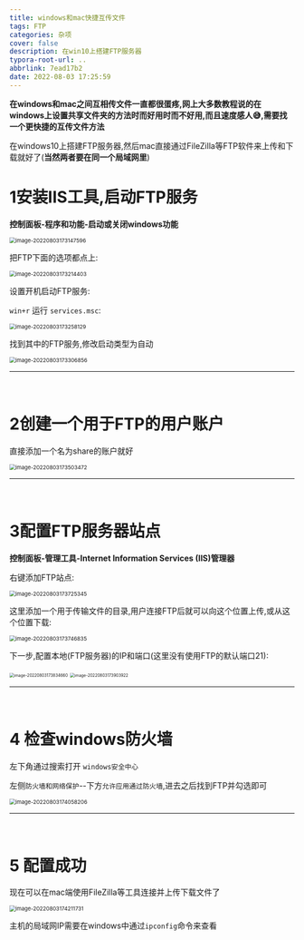 ```yaml
---
title: windows和mac快捷互传文件
tags: FTP
categories: 杂项
cover: false
description: 在win10上搭建FTP服务器
typora-root-url: ..
abbrlink: 7ead17b2
date: 2022-08-03 17:25:59
---
```




**在windows和mac之间互相传文件一直都很蛋疼,网上大多数教程说的在windows上设置共享文件夹的方法时而好用时而不好用,而且速度感人😅,需要找一个更快捷的互传文件方法**

在windows10上搭建FTP服务器,然后mac直接通过FileZilla等FTP软件来上传和下载就好了(**当然两者要在同一个局域网里**)



# 1安装IIS工具,启动FTP服务

**控制面板-程序和功能-启动或关闭windows功能**

<img src="/images/winftp/image-20220803173147596.png" alt="image-20220803173147596" style="zoom:67%;" />

把FTP下面的选项都点上:

<img src="/images/winftp/image-20220803173214403.png" alt="image-20220803173214403" style="zoom:67%;" />

设置开机启动FTP服务:

`win+r` 运行 `services.msc`:

<img src="/images/winftp/image-20220803173258129.png" alt="image-20220803173258129" style="zoom:67%;" />

找到其中的FTP服务,修改启动类型为自动

<img src="/images/winftp/image-20220803173306856.png" alt="image-20220803173306856" style="zoom:67%;" />



<br>

***

<br>

# 2创建一个用于FTP的用户账户

直接添加一个名为share的账户就好

<img src="/images/winftp/image-20220803173503472.png" alt="image-20220803173503472" style="zoom: 67%;" />

<br>

***

<br>

# 3配置FTP服务器站点

**控制面板-管理工具-Internet Information Services (IIS)管理器**

右键添加FTP站点:

<img src="/images/winftp/image-20220803173725345.png" alt="image-20220803173725345" style="zoom:67%;" />

这里添加一个用于传输文件的目录,用户连接FTP后就可以向这个位置上传,或从这个位置下载:

<img src="/images/winftp/image-20220803173746835.png" alt="image-20220803173746835" style="zoom:67%;" />

下一步,配置本地(FTP服务器)的IP和端口(这里没有使用FTP的默认端口21):

<img src="/images/winftp/image-20220803173834660.png" alt="image-20220803173834660" style="zoom:50%;" />

<img src="/images/winftp/image-20220803173903922.png" alt="image-20220803173903922" style="zoom:50%;" />

<br>

***

<br>

# 4 检查windows防火墙

左下角通过搜索打开 `windows安全中心`

左侧`防火墙和网络保护`--下方`允许应用通过防火墙`,进去之后找到FTP并勾选即可

<img src="/images/winftp/image-20220803174058206.png" alt="image-20220803174058206" style="zoom:67%;" />

<br>

***

<br>

# 5 配置成功

现在可以在mac端使用FileZilla等工具连接并上传下载文件了

<img src="/images/winftp/image-20220803174211731.png" alt="image-20220803174211731" style="zoom:67%;" />

主机的局域网IP需要在windows中通过`ipconfig`命令来查看
